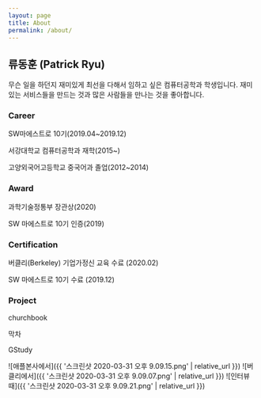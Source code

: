 ```yaml
---
layout: page
title: About
permalink: /about/
---
```


## 류동훈 (Patrick Ryu)

무슨 일을 하던지 재미있게 최선을 다해서 임하고 싶은 컴퓨터공학과 학생입니다.
재미있는 서비스들을 만드는 것과 많은 사람들을 만나는 것을 좋아합니다.

### Career

SW마에스트로 10기(2019.04~2019.12)

서강대학교 컴퓨터공학과 재학(2015~)

고양외국어고등학교 중국어과 졸업(2012~2014)

### Award

과학기술정통부 장관상(2020)

SW 마에스트로 10기 인증(2019)

### Certification

버클리(Berkeley) 기업가정신 교육 수료 (2020.02)

SW 마에스트로 10기 수료 (2019.12)

### Project

churchbook

막차

GStudy

![애플본사에서]({{ '스크린샷 2020-03-31 오후 9.09.15.png' | relative_url }})
![버클리에서]({{ '스크린샷 2020-03-31 오후 9.09.07.png' | relative_url }})
![인터뷰때]({{ '스크린샷 2020-03-31 오후 9.09.21.png' | relative_url }})
